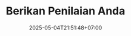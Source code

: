 ---
weight: 18
title: "Berikan Penilaian Anda"
description: "Bantu kami meningkatkan kualitas media ajar Sahabat Akar dengan masukan Anda"
icon: "star_rate"
date: "2025-05-04T21:51:48+07:00"
lastmod: "2025-05-04T21:51:48+07:00"
draft: false
toc: true
---